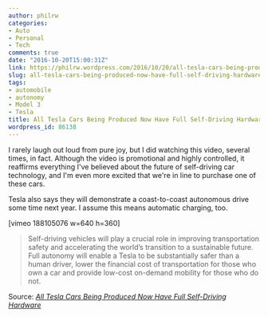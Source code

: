 ```yaml
---
author: philrw
categories:
- Auto
- Personal
- Tech
comments: true
date: "2016-10-20T15:00:31Z"
link: https://philrw.wordpress.com/2016/10/20/all-tesla-cars-being-produced-now-have-full-self-driving-hardware/
slug: all-tesla-cars-being-produced-now-have-full-self-driving-hardware
tags:
- automobile
- autonomy
- Model 3
- Tesla
title: All Tesla Cars Being Produced Now Have Full Self-Driving Hardware
wordpress_id: 86138
---
```


I rarely laugh out loud from pure joy, but I did watching this video, several times, in fact. Although the video is promotional and highly controlled, it reaffirms everything I've believed about the future of self-driving car technology, and I'm even more excited that we're in line to purchase one of these cars.

Tesla also says they will demonstrate a coast-to-coast autonomous drive some time next year. I assume this means automatic charging, too.

[vimeo 188105076 w=640 h=360]


<blockquote>Self-driving vehicles will play a crucial role in improving transportation safety and accelerating the world’s transition to a sustainable future. Full autonomy will enable a Tesla to be substantially safer than a human driver, lower the financial cost of transportation for those who own a car and provide low-cost on-demand mobility for those who do not.</blockquote>


Source: _[All Tesla Cars Being Produced Now Have Full Self-Driving Hardware](https://www.tesla.com/blog/all-tesla-cars-being-produced-now-have-full-self-driving-hardware)_
